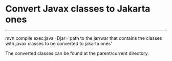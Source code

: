 # Convert Javax classes to Jakarta ones
---------------------------------------
mvn compile exec:java -Djar='path to the jar/war that contains the classes with javax classes to be converted to jakarta ones'


The converted classes can be found at the parent/current directory.
